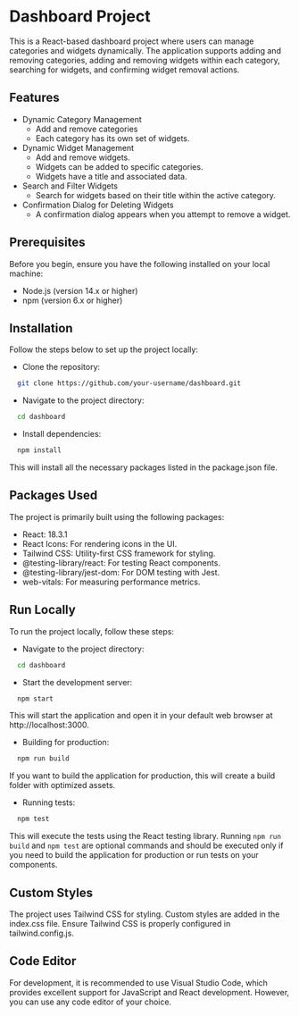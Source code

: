 
# Dashboard Project

This is a React-based dashboard project where users can manage categories and widgets dynamically. The application supports adding and removing categories, adding and removing widgets within each category, searching for widgets, and confirming widget removal actions.


## Features

- Dynamic Category Management
    - Add and remove categories
    - Each category has its own set of widgets.
- Dynamic Widget Management
    - Add and remove widgets.
    - Widgets can be added to specific categories.
    - Widgets have a title and associated data.
- Search and Filter Widgets
    - Search for widgets based on their title within the active category.
- Confirmation Dialog for Deleting Widgets
    - A confirmation dialog appears when you attempt to remove a widget.


## Prerequisites
Before you begin, ensure you have the following installed on your local machine:

- Node.js (version 14.x or higher)
- npm (version 6.x or higher)
## Installation

Follow the steps below to set up the project locally:

- Clone the repository:

```bash
  git clone https://github.com/your-username/dashboard.git
```
- Navigate to the project directory:

```bash
  cd dashboard
```
- Install dependencies:

```bash
  npm install
```
This will install all the necessary packages listed in the package.json file.

    
## Packages Used

The project is primarily built using the following packages:

- React: 18.3.1
- React Icons: For rendering icons in the UI.
- Tailwind CSS: Utility-first CSS framework for styling.
- @testing-library/react: For testing React components.
- @testing-library/jest-dom: For DOM testing with Jest.
- web-vitals: For measuring performance metrics.
## Run Locally

To run the project locally, follow these steps:

- Navigate to the project directory:

```bash
  cd dashboard
```

- Start the development server:

```bash
  npm start
```
This will start the application and open it in your default web browser at http://localhost:3000.

- Building for production:

```bash
  npm run build
```
If you want to build the application for production, this will create a build folder with optimized assets.

- Running tests:

```bash
  npm test
```
This will execute the tests using the React testing library.
Running `npm run build` and `npm test` are optional commands and should be executed only if you need to build the application for production or run tests on your components.


## Custom Styles

The project uses Tailwind CSS for styling. Custom styles are added in the index.css file. Ensure Tailwind CSS is properly configured in tailwind.config.js.
## Code Editor
For development, it is recommended to use Visual Studio Code, which provides excellent support for JavaScript and React development. However, you can use any code editor of your choice.
